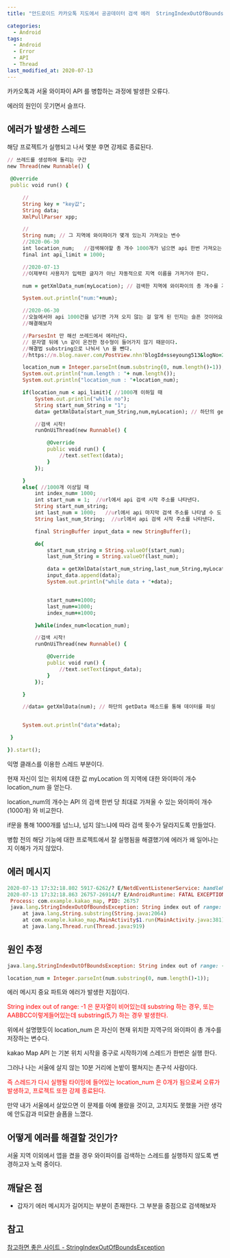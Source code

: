```yaml
---
title: "안드로이드 카카오톡 지도에서 공공데이터 검색 에러  StringIndexOutOfBoundsException: String index out of range"

categories:
  - Android
tags: 
  - Android
  - Error
  - API 
  - Thread
last_modified_at: 2020-07-13
---
```


카카오톡과 서울 와이파이 API 를 병합하는 과정에 발생한 오류다.

에러의 원인이 웃기면서 슬프다.

## 에러가 발생한 스레드

해당 프로젝트가 실행되고 나서 몇분 후면 강제로 종료된다.

   ```ruby
// 쓰레드를 생성하여 돌리는 구간
new Thread(new Runnable() {

    @Override
    public void run() {

        //
        String key = "key값";
        String data;
        XmlPullParser xpp;

        //
        String num; // 그 지역에 와이파이가 몇개 있는지 가져오는 변수
        //2020-06-30
        int location_num;   //검색해야할 총 개수 1000개가 넘으면 api 한번 가져오는 양을 넘어서 뻑간다.
        final int api_limit = 1000;

        //2020-07-13
        //이제부터 사용자가 입력한 글자가 아닌 자동적으로 지역 이름을 가져가야 한다.

        num = getXmlData_num(myLocation); // 검색한 지역에 와이파이의 총 개수를 가져오는 함수

        System.out.println("num:"+num);

        //2020-06-30
        //오늘에서야 api 1000건을 넘기면 가져 오지 않는 걸 알게 된 민지는 슬픈 것이어요...
        //해결해보자

        //ParsesInt 만 해선 쓰레드에서 에러난다.
        // 문자열 뒤에 \n 같이 온전한 정수형이 들어가지 않기 때문이다.
        //해결법 substring으로 나눠서 \n 을 뺀다.
        //https://m.blog.naver.com/PostView.nhn?blogId=sseyoung513&logNo=221079088209&proxyReferer=https:%2F%2Fwww.google.com%2F

        location_num = Integer.parseInt(num.substring(0, num.length()-1));
        System.out.println("num.length : "+ num.length());
        System.out.println("location_num : "+location_num);

        if(location_num < api_limit){ //1000개 이하일 때
            System.out.println("while no");
            String start_num_String = "1";
            data= getXmlData(start_num_String,num,myLocation); // 하단의 getData 메소드를 통해 데이터를 파싱

            //검색 시작!
            runOnUiThread(new Runnable() {

                @Override
                public void run() {
                    //text.setText(data);
                }
            });

        }
        else{ //1000개 이상일 때
            int index_num= 1000;
            int start_num = 1;  //url에서 api 검색 시작 주소를 나타낸다.
            String start_num_string;
            int last_num = 1000;   //url에서 api 마지막 검색 주소를 나타낼 수 도 있다...?
            String last_num_String;  //url에서 api 검색 시작 주소를 나타낸다.

            final StringBuffer input_data = new StringBuffer();

            do{
                start_num_string = String.valueOf(start_num);
                last_num_String = String.valueOf(last_num);

                data = getXmlData(start_num_string,last_num_String,myLocation);
                input_data.append(data);
                System.out.println("while data + "+data);


                start_num+=1000;
                last_num+=1000;
                index_num+=1000;

            }while(index_num<location_num);

            //검색 시작!
            runOnUiThread(new Runnable() {

                @Override
                public void run() {
                    //text.setText(input_data);
                }
            });

        }

        //data= getXmlData(num); // 하단의 getData 메소드를 통해 데이터를 파싱


        System.out.println("data"+data);

    }

}).start();
   ```

익명 클래스를 이용한 스레드 부분이다.

현재 자신이 있는 위치에 대한 값 myLocation 의 지역에 대한 와이파이 개수 location_num 을 얻는다.

location_num의 개수는 API 의 검색 한번 당 최대로 가져올 수 있는 와이파이 개수 (1000개) 와 비교한다.

if문을 통해 1000개를 넘느냐, 넘지 않느냐에 따라 검색 횟수가 달라지도록 만들었다.

병합 전의 해당 기능에 대한 프로젝트에서 잘 실행됨을 해결했기에 에러가 왜 일어나는지 이해가 가지 않았다.


## 에러 메시지

   ```ruby
2020-07-13 17:32:18.802 5917-6262/? E/NetdEventListenerService: handleMessage: { when=-1ms what=10001 obj=com.android.server.connectivity.NetdEventListenerService$DnsResultParams@25d8f30 target=com.android.server.connectivity.NetdEventListenerService$DnsEventHandler }
2020-07-13 17:32:18.863 26757-26914/? E/AndroidRuntime: FATAL EXCEPTION: Thread-12
    Process: com.example.kakao_map, PID: 26757
    java.lang.StringIndexOutOfBoundsException: String index out of range: -1
        at java.lang.String.substring(String.java:2064)
        at com.example.kakao_map.MainActivity$1.run(MainActivity.java:381)
        at java.lang.Thread.run(Thread.java:919)
   ```

## 원인 추정

   ```ruby
java.lang.StringIndexOutOfBoundsException: String index out of range: -1
   ```

   ```ruby
location_num = Integer.parseInt(num.substring(0, num.length()-1)); 
   ```

에러 메시지 중요 파트와 에러가 발생한 지점이다.

<span style="color:red"> String index out of range: -1 은 문자열이 비어있는데 substring 하는 경우, 또는 AABBCC이렇게들어있는데 substring(5,7) 하는 경우 발생한다. </span>

위에서 설명했듯이 location_num 은 자신이 현재 위치한 지역구의 와이파이 총 개수를 저장하는 변수다.

kakao Map API 는 기본 위치 시작을 중구로 시작하기에 스레드가 한번은 실행 한다.

그러나 나는 서울에 살지 않는 10분 거리에 논밭이 펼쳐지는 촌구석 사람이다.

<span style="color:red"> 즉 스레드가 다시 실행될 타이밍에 들어있는 location_num 은 0개가 됨으로써 오류가 발생하고, 프로젝트 또한 강제 종료된다. </span>

만약 내가 서울에서 살았으면 이 문제를 아예 몰랐을 것이고, 고치지도 못했을 거란 생각에 안도감과 미묘한 슬픔을 느꼈다.   

## 어떻게 에러를 해결할 것인가?

서울 지역 이외에서 앱을 켰을 경우 와이파이를 검색하는 스레드를 실행하지 않도록 변경하고자 노력 중이다.

## 깨달은 점

   * 갑자기 에러 메시지가 길어지는 부분이 존재한다. 그 부분을 중점으로 검색해보자

## 참고

[참고하면 좋은 사이트 - StringIndexOutOfBoundsException](https://sweetpinklady.tistory.com/66)